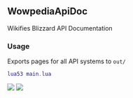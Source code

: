 ## WowpediaApiDoc
Wikifies Blizzard API Documentation

### Usage
Exports pages for all API systems to `out/`
```lua
lua53 main.lua
```

![](https://raw.githubusercontent.com/Ketho/WowpediaApiDoc/master/overview.png)
![](https://i.imgur.com/k1cKqXx.png)
